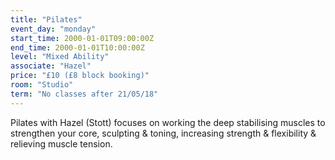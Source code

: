 ```yaml
---
title: "Pilates"
event_day: "monday"
start_time: 2000-01-01T09:00:00Z
end_time: 2000-01-01T10:00:00Z
level: "Mixed Ability"
associate: "Hazel"
price: "£10 (£8 block booking)"
room: "Studio"
term: "No classes after 21/05/18"
---
```


Pilates with Hazel (Stott) focuses on working the deep stabilising muscles to strengthen your core, sculpting & toning, increasing strength & flexibility & relieving muscle tension.

